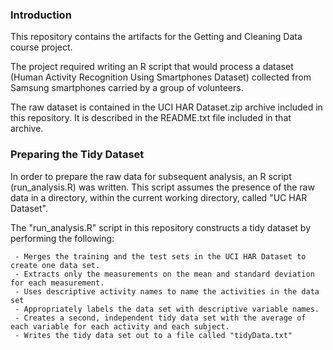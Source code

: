 ### Introduction

This repository contains the artifacts for the Getting and Cleaning Data
course project.

The project required writing an R script that would process a dataset
(Human Activity Recognition Using Smartphones Dataset) collected from
Samsung smartphones carried by a group of volunteers.  

The raw dataset is contained in the UCI HAR Dataset.zip archive included
in this repository.  It is described in the README.txt file included in
that archive.


### Preparing the Tidy Dataset

In order to prepare the raw data for subsequent analysis, an R script
(run_analysis.R) was written.  This script assumes the presence of the
raw data in a directory, within the current working directory, called
"UC HAR Dataset".

The "run_analysis.R" script in this repository constructs a tidy dataset
by performing the following:

     - Merges the training and the test sets in the UCI HAR Dataset to create one data set.
     - Extracts only the measurements on the mean and standard deviation for each measurement. 
     - Uses descriptive activity names to name the activities in the data set
     - Appropriately labels the data set with descriptive variable names. 
     - Creates a second, independent tidy data set with the average of each variable for each activity and each subject. 
     - Writes the tidy data set out to a file called "tidyData.txt"

